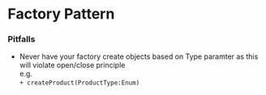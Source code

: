 # Factory Pattern

### Pitfalls
- Never have your factory create objects based on Type paramter as this will violate open/close principle  
  e.g.  
  `+ createProduct(ProductType:Enum)`  

